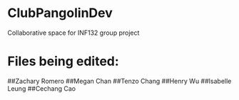 # ClubPangolinDev
Collaborative space for INF132 group project
# Files being edited:
##Zachary Romero
##Megan Chan
##Tenzo Chang
##Henry Wu
##Isabelle Leung
##Cechang Cao
